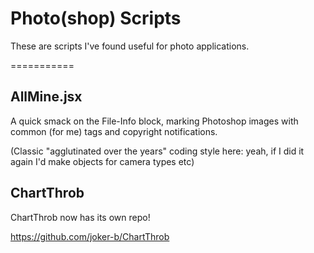 # Photo(shop) Scripts

These are scripts I've found useful for photo applications.

===========

## AllMine.jsx
A quick smack on the File-Info block, marking Photoshop images with common (for me) tags and copyright notifications.

(Classic "agglutinated over the years" coding style here: yeah, if I did it again I'd make objects for camera types etc)

## ChartThrob

ChartThrob now has its own repo!

https://github.com/joker-b/ChartThrob
